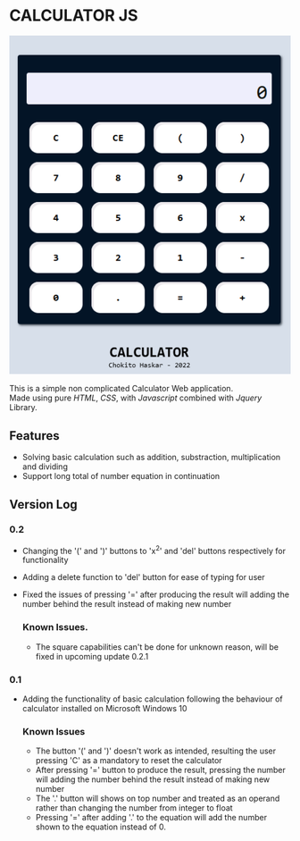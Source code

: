 # CALCULATOR JS

![The preview of the app](/screenshot/Calculator%200.1.png)

This is a simple non complicated Calculator Web application.  
Made using pure _HTML_, _CSS_, with _Javascript_ combined with _Jquery_ Library.

## Features

- Solving basic calculation such as addition, substraction, multiplication and dividing
- Support long total of number equation in continuation

## Version Log

### 0.2

- Changing the '(' and ')' buttons to 'x<sup>2</sup>' and 'del' buttons respectively for functionality
- Adding a delete function to 'del' button for ease of typing for user
- Fixed the issues of pressing '=' after producing the result will adding the number behind the result instead of making new number

  ### **Known Issues**.

  - The square capabilities can't be done for unknown reason, will be fixed in upcoming update 0.2.1

### 0.1

- Adding the functionality of basic calculation following the behaviour of calculator installed on Microsoft Windows 10

  ### **Known Issues**

  - The button '(' and ')' doesn't work as intended, resulting the user pressing 'C' as a mandatory to reset the calculator
  - After pressing '=' button to produce the result, pressing the number will adding the number behind the result instead of making new number
  - The '.' button will shows on top number and treated as an operand rather than changing the number from integer to float
  - Pressing '=' after adding '.' to the equation will add the number shown to the equation instead of 0.
